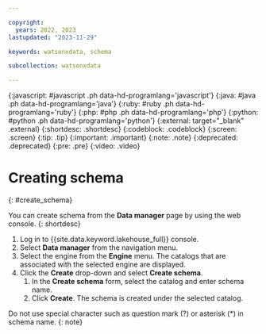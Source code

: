 ```yaml
---

copyright:
  years: 2022, 2023
lastupdated: "2023-11-29"

keywords: watsonxdata, schema

subcollection: watsonxdata

---
```


{:javascript: #javascript .ph data-hd-programlang='javascript'}
{:java: #java .ph data-hd-programlang='java'}
{:ruby: #ruby .ph data-hd-programlang='ruby'}
{:php: #php .ph data-hd-programlang='php'}
{:python: #python .ph data-hd-programlang='python'}
{:external: target="_blank" .external}
{:shortdesc: .shortdesc}
{:codeblock: .codeblock}
{:screen: .screen}
{:tip: .tip}
{:important: .important}
{:note: .note}
{:deprecated: .deprecated}
{:pre: .pre}
{:video: .video}

# Creating schema
{: #create_schema}

You can create schema from the **Data manager** page by using the web console.
{: shortdesc}

1. Log in to {{site.data.keyword.lakehouse_full}} console.
1. Select **Data manager** from the navigation menu.
1. Select the engine from the **Engine** menu. The catalogs that are associated with the selected engine are displayed.
1. Click the **Create** drop-down and select **Create schema**.
    1. In the **Create schema** form, select the catalog and enter schema name.
    1. Click **Create**. The schema is created under the selected catalog.

Do not use special character such as question mark (?) or asterisk (*) in schema name.
{: note}
